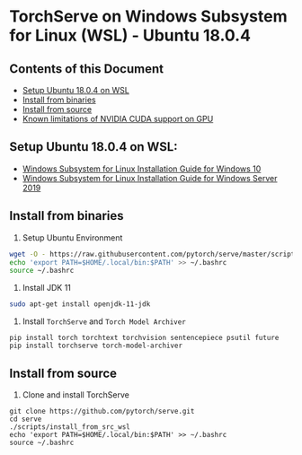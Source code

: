 # TorchServe on Windows Subsystem for Linux (WSL) - Ubuntu 18.0.4

## Contents of this Document

* [Setup Ubuntu 18.0.4 on WSL](#setup-ubuntu-1804-on-wsl)
* [Install from binaries](#install-from-binaries)
* [Install from source](#install-from-source)
* [Known limitations of NVIDIA CUDA support on GPU](https://docs.nvidia.com/cuda/wsl-user-guide/index.html#known-limitations)

## Setup Ubuntu 18.0.4 on WSL:

 - [Windows Subsystem for Linux Installation Guide for Windows 10](https://docs.microsoft.com/en-us/windows/wsl/install-win10)
 - [Windows Subsystem for Linux Installation Guide for Windows Server 2019](https://docs.microsoft.com/en-us/windows/wsl/install-on-server)
 

## Install from binaries

1. Setup Ubuntu Environment

```bash
wget -O - https://raw.githubusercontent.com/pytorch/serve/master/scripts/setup_wsl_ubuntu | bash
echo 'export PATH=$HOME/.local/bin:$PATH' >> ~/.bashrc
source ~/.bashrc
```

1. Install JDK 11

```bash
sudo apt-get install openjdk-11-jdk
```

1. Install `TorchServe` and `Torch Model Archiver`

```
pip install torch torchtext torchvision sentencepiece psutil future
pip install torchserve torch-model-archiver
```


## Install from source

1. Clone and install TorchServe

```
git clone https://github.com/pytorch/serve.git
cd serve
./scripts/install_from_src_wsl
echo 'export PATH=$HOME/.local/bin:$PATH' >> ~/.bashrc
source ~/.bashrc
```